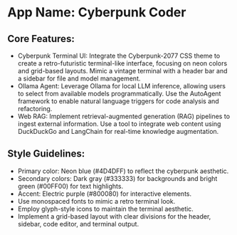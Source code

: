 # **App Name**: Cyberpunk Coder

## Core Features:

- Cyberpunk Terminal UI: Integrate the Cyberpunk-2077 CSS theme to create a retro-futuristic terminal-like interface, focusing on neon colors and grid-based layouts. Mimic a vintage terminal with a header bar and a sidebar for file and model management.
- Ollama Agent: Leverage Ollama for local LLM inference, allowing users to select from available models programmatically. Use the AutoAgent framework to enable natural language triggers for code analysis and refactoring.
- Web RAG: Implement retrieval-augmented generation (RAG) pipelines to ingest external information. Use a tool to integrate web content using DuckDuckGo and LangChain for real-time knowledge augmentation.

## Style Guidelines:

- Primary color: Neon blue (#4D4DFF) to reflect the cyberpunk aesthetic.
- Secondary colors: Dark gray (#333333) for backgrounds and bright green (#00FF00) for text highlights.
- Accent: Electric purple (#800080) for interactive elements.
- Use monospaced fonts to mimic a retro terminal look.
- Employ glyph-style icons to maintain the terminal aesthetic.
- Implement a grid-based layout with clear divisions for the header, sidebar, code editor, and terminal output.